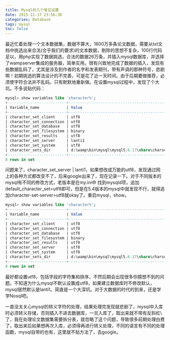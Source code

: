 ```yaml
---
title: Mysql的几个常见设置
date: 2015-11-17 23:56:38
categories: Database
tags: mysql
toc: false
---
```

最近忙着处理一个文本数据集，数据不算大，1600万多条论文数据，需要从txt文档中挑选出来合法(合乎我们的要求)的文本数据，剔除的思想不复杂，100行代码足以，用php实现了数据挑选，合法的数据26万条，并插入mysql数据库，并选择了wampserver集成的服务器，简单实用。很有兴致地完成了数据的插入，发现有些数据乱码了，尤其是涉及到作者的名字和发表期刊，带有声调的那种符号，悲剧啊！初期挑选的算法设计的不完善，可是花了近一天时间。由于后期要做推荐，必须使字符合法并不乱码。只有默默地重新做。在设置mysql过程中，发现了个大坑。不多说贴代码：  
```sql
mysql> show variables like 'character%';
+--------------------------+-----------------------------------------------+
| Variable_name            | Value                                         |
+--------------------------+-----------------------------------------------+
| character_set_client     | utf8                                          |
| character_set_connection | utf8                                          |
| character_set_database   | utf8                                          |
| character_set_filesystem | binary                                        |
| character_set_results    | utf8                                          |
| character_set_server     | lanti1                                        |
| character_set_system     | utf8                                          |
| character_sets_dir       | d:\wamp\bin\mysql\mysql5.6.17\share\charsets\ |
+--------------------------+-----------------------------------------------+
8 rows in set
```
问题来了，character_set_server | lanti1，如果想改成万能的utf8，发现通过网上的各种方式都改变不了，后来google出来了，现在记录一下。对于不同版本的mysql有不同的修改方式，老版本是在my.ini中 找到mysqld项，追加default_character_set=utf8即可，但是在5.4版本的mysql中就发现不行，就得追加character-set-server=utf8就okay了。重启mysql，show。 
```sql
mysql> show variables like 'character%';
+--------------------------+-----------------------------------------------+
| Variable_name            | Value                                         |
+--------------------------+-----------------------------------------------+
| character_set_client     | utf8                                          |
| character_set_connection | utf8                                          |
| character_set_database   | utf8                                          |
| character_set_filesystem | binary                                        |
| character_set_results    | utf8                                          |
| character_set_server     | utf8                                          |
| character_set_system     | utf8                                          |
| character_sets_dir       | d:\wamp\bin\mysql\mysql5.6.17\share\charsets\ |
+--------------------------+-----------------------------------------------+
8 rows in set
```

最好都设置utf8，包括字段的字符集和排序，不然后期会出现很多你臆想不到的问题。不知道为什么mysql不默认设置成utf8，如果建立数据库时不修改默认，mysql居然默认是lanti1。简直是一个大深坑。对于大数据的时代的到来，还是学学Nosql吧。
  
一直没太关心mysql的转义字符的处理，结果处理完发现就悲剧了，mysql中入库时必须转义存储，否则插入不进去数据库，一旦入库了，取出来就不带有反斜杠\ 了，我在处理论文数据集需要拆分表，就忽略了这个问题，导致很多前期处理白费了，取出来后如果想再次入库，必须得再进行转义处理，不同的语言有不同的处理函数，mysql自带的也有，这里就不贴方法了，去google。